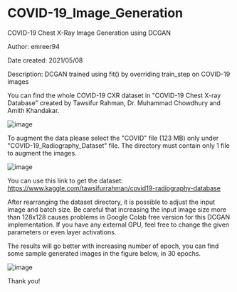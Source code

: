 # COVID-19_Image_Generation

COVID-19 Chest X-Ray Image Generation using DCGAN

Author: emreer94

Date created: 2021/05/08

Description: DCGAN trained using fit() by overriding train_step on COVID-19 images

You can find the whole COVID-19 CXR dataset in "COVID-19 Chest X-ray Database" created by Tawsifur Rahman, Dr. Muhammad Chowdhury and Amith Khandakar.


![image](https://user-images.githubusercontent.com/17491047/120104034-30369400-c15b-11eb-9e3f-e3aa83e4baee.png)

To augment the data please select the "COVID" file (123 MB) only under "COVID-19_Radiography_Dataset" file. The directory must contain only 1 file to augment the images.


![image](https://user-images.githubusercontent.com/17491047/120104062-5eb46f00-c15b-11eb-9945-2e13beacccf7.png)

You can use this link to get the dataset: https://www.kaggle.com/tawsifurrahman/covid19-radiography-database

After rearranging the dataset directory, it is possible to adjust the input image and batch size. 
Be careful that increasing the input image size more than 128x128 causes problems in Google Colab free version for this DCGAN implementation. 
If you have any external GPU, feel free to change the given parameters or even layer activations. 


The results will go better with increasing number of epoch, you can find some sample generated images in the figure below, in 30 epochs.

![image](https://user-images.githubusercontent.com/17491047/120104323-9243c900-c15c-11eb-895f-51e981ee61bb.png)


Thank you!
